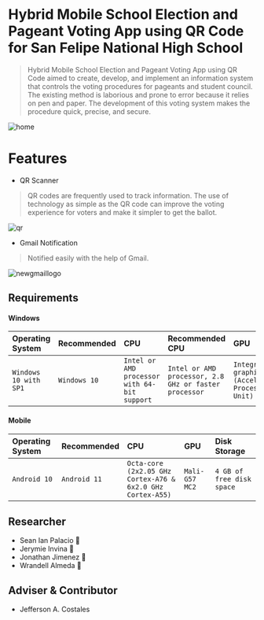 # Hybrid Mobile School Election and Pageant Voting App using QR Code for San Felipe National High School
  > Hybrid Mobile School Election and Pageant Voting App using QR Code aimed to create, develop, and implement an information system that controls the voting procedures for pageants and student council. The existing method is laborious and prone to error because it relies on pen and paper. The development of this voting system makes the procedure quick, precise, and secure. 
  
 ![home](https://user-images.githubusercontent.com/124434502/219957337-b2e022ae-f604-427a-ab77-e7f73db0a6b2.png)
 
 # Features
   - QR Scanner
   > QR codes are frequently used to track information. The use of technology as simple as the QR code can improve the voting experience for voters and make it simpler to get the ballot.

![qr](https://user-images.githubusercontent.com/124434502/219957831-30f562b7-e5b8-4f94-8a36-8ab54c7067d5.png)
 

  - Gmail Notification
  > Notified easily with the help of Gmail.
  
![newgmaillogo](https://user-images.githubusercontent.com/124434502/219958341-dd9c701e-0ebe-4bf4-8ce9-09f770176ca6.jpg)

## Requirements

#### Windows


| Operating System | Recommended    | CPU          | Recommended CPU |GPU | Disk Storage|
| :-------- | :------- | :------------------------- |:---------------|:--------|:---------|
| `Windows 10 with SP1` | `Windows 10` | `Intel or AMD processor with 64-bit support` | `Intel or AMD processor, 2.8 GHz or faster processor` | `Integrated graphics (Accelerated Processing Unit)`| `4 GB of free disk space`|


#### Mobile


| Operating System | Recommended    | CPU          |GPU | Disk Storage|
| :-------- | :------- | :-------------------------|:--------|:---------|
| `Android 10` | `Android 11` | `Octa-core (2x2.05 GHz Cortex-A76 & 6x2.0 GHz Cortex-A55)` | `Mali-G57 MC2`| `4 GB of free disk space`|


## Researcher

 - Sean Ian Palacio 👋
 - Jerymie Invina 👋
 - Jonathan Jimenez 👋
 - Wrandell Almeda 👋
 
 ## Adviser & Contributor
 - Jefferson A. Costales
 

 


 
 
 
 




